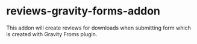 # reviews-gravity-forms-addon
This addon will create reviews for downloads when submitting form which is created with Gravity Froms plugin.
